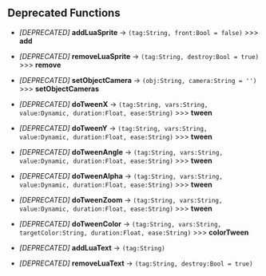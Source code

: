 ## Deprecated Functions

- *[DEPRECATED]* **addLuaSprite** -> `(tag:String, front:Bool = false)` >>> **add**
- *[DEPRECATED]* **removeLuaSprite** -> `(tag:String, destroy:Bool = true)` >>> **remove**
- *[DEPRECATED]* **setObjectCamera** -> `(obj:String, camera:String = '')` >>> **setObjectCameras**

- *[DEPRECATED]* **doTweenX** -> `(tag:String, vars:String, value:Dynamic, duration:Float, ease:String)` >>> **tween**
- *[DEPRECATED]* **doTweenY** -> `(tag:String, vars:String, value:Dynamic, duration:Float, ease:String)` >>> **tween**
- *[DEPRECATED]* **doTweenAngle** -> `(tag:String, vars:String, value:Dynamic, duration:Float, ease:String)` >>> **tween**
- *[DEPRECATED]* **doTweenAlpha** -> `(tag:String, vars:String, value:Dynamic, duration:Float, ease:String)` >>> **tween**
- *[DEPRECATED]* **doTweenZoom** -> `(tag:String, vars:String, value:Dynamic, duration:Float, ease:String)` >>> **tween**
- *[DEPRECATED]* **doTweenColor** -> `(tag:String, vars:String, targetColor:String, duration:Float, ease:String)` >>> **colorTween**

- *[DEPRECATED]* **addLuaText** -> `(tag:String)`
- *[DEPRECATED]* **removeLuaText** -> `(tag:String, destroy:Bool = true)`